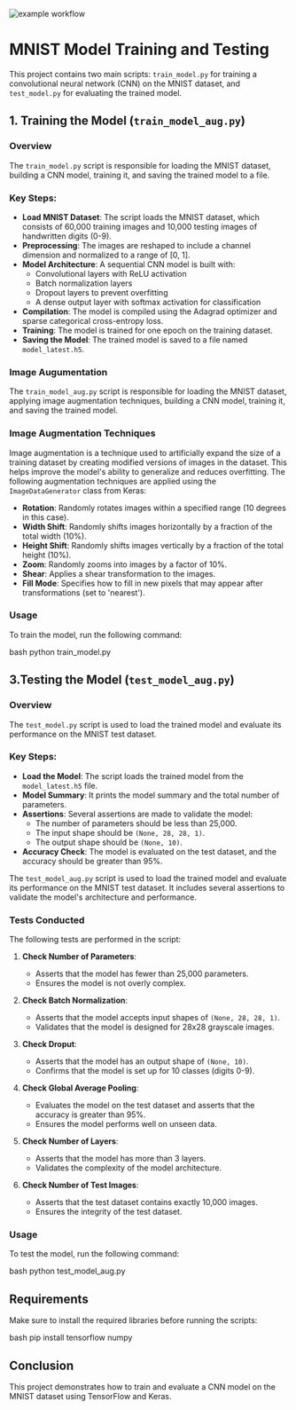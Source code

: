 
![example workflow](https://github.com/sudhakarmlal/mnist-experiment/actions/workflows/main.yml/badge.svg?event=push)


# MNIST Model Training and Testing

This project contains two main scripts: `train_model.py` for training a convolutional neural network (CNN) on the MNIST dataset, and `test_model.py` for evaluating the trained model.

## 1. Training the Model (`train_model_aug.py`)

### Overview
The `train_model.py` script is responsible for loading the MNIST dataset, building a CNN model, training it, and saving the trained model to a file.

### Key Steps:
- **Load MNIST Dataset**: The script loads the MNIST dataset, which consists of 60,000 training images and 10,000 testing images of handwritten digits (0-9).
- **Preprocessing**: The images are reshaped to include a channel dimension and normalized to a range of [0, 1].
- **Model Architecture**: A sequential CNN model is built with:
  - Convolutional layers with ReLU activation
  - Batch normalization layers
  - Dropout layers to prevent overfitting
  - A dense output layer with softmax activation for classification
- **Compilation**: The model is compiled using the Adagrad optimizer and sparse categorical cross-entropy loss.
- **Training**: The model is trained for one epoch on the training dataset.
- **Saving the Model**: The trained model is saved to a file named `model_latest.h5`.

### Image Augumentation
The `train_model_aug.py` script is responsible for loading the MNIST dataset, applying image augmentation techniques, building a CNN model, training it, and saving the trained model.

### Image Augmentation Techniques
Image augmentation is a technique used to artificially expand the size of a training dataset by creating modified versions of images in the dataset. This helps improve the model's ability to generalize and reduces overfitting. The following augmentation techniques are applied using the `ImageDataGenerator` class from Keras:

- **Rotation**: Randomly rotates images within a specified range (10 degrees in this case).
- **Width Shift**: Randomly shifts images horizontally by a fraction of the total width (10%).
- **Height Shift**: Randomly shifts images vertically by a fraction of the total height (10%).
- **Zoom**: Randomly zooms into images by a factor of 10%.
- **Shear**: Applies a shear transformation to the images.
- **Fill Mode**: Specifies how to fill in new pixels that may appear after transformations (set to 'nearest').

### Usage
To train the model, run the following command:

bash
python train_model.py

## 3.Testing the Model (`test_model_aug.py`)

### Overview
The `test_model.py` script is used to load the trained model and evaluate its performance on the MNIST test dataset.

### Key Steps:
- **Load the Model**: The script loads the trained model from the `model_latest.h5` file.
- **Model Summary**: It prints the model summary and the total number of parameters.
- **Assertions**: Several assertions are made to validate the model:
  - The number of parameters should be less than 25,000.
  - The input shape should be `(None, 28, 28, 1)`.
  - The output shape should be `(None, 10)`.
- **Accuracy Check**: The model is evaluated on the test dataset, and the accuracy should be greater than 95%.

The `test_model_aug.py` script is used to load the trained model and evaluate its performance on the MNIST test dataset. It includes several assertions to validate the model's architecture and performance.

### Tests Conducted
The following tests are performed in the script:

1. **Check Number of Parameters**: 
   - Asserts that the model has fewer than 25,000 parameters.
   - Ensures the model is not overly complex.

2. **Check Batch Normalization**: 
   - Asserts that the model accepts input shapes of `(None, 28, 28, 1)`.
   - Validates that the model is designed for 28x28 grayscale images.

3. **Check Droput**: 
   - Asserts that the model has an output shape of `(None, 10)`.
   - Confirms that the model is set up for 10 classes (digits 0-9).

4. **Check Global Average Pooling**: 
   - Evaluates the model on the test dataset and asserts that the accuracy is greater than 95%.
   - Ensures the model performs well on unseen data.

5. **Check Number of Layers**: 
   - Asserts that the model has more than 3 layers.
   - Validates the complexity of the model architecture.

6. **Check Number of Test Images**: 
   - Asserts that the test dataset contains exactly 10,000 images.
   - Ensures the integrity of the test dataset.

### Usage
To test the model, run the following command:

bash
python test_model_aug.py

## Requirements
Make sure to install the required libraries before running the scripts:

bash
pip install tensorflow numpy

## Conclusion
This project demonstrates how to train and evaluate a CNN model on the MNIST dataset using TensorFlow and Keras.
